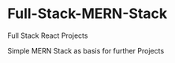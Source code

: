 # Full-Stack-MERN-Stack
Full Stack React Projects


Simple MERN Stack as basis for further Projects
